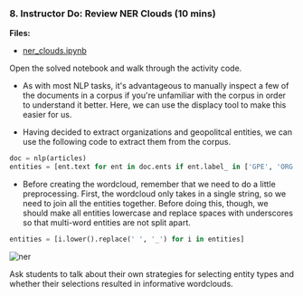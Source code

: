 ### 8. Instructor Do: Review NER Clouds (10 mins)

**Files:**

* [ner_clouds.ipynb](Activities/04-Stu_NER_Clouds/Solved/ner_clouds.ipynb)

Open the solved notebook and walk through the activity code.

* As with most NLP tasks, it's advantageous to manually inspect a few of the documents in a corpus if you're unfamiliar with the corpus in order to understand it better. Here, we can use the displacy tool to make this easier for us.

* Having decided to extract organizations and geopolitcal entities, we can use the following code to extract them from the corpus. 

```python
doc = nlp(articles)
entities = [ent.text for ent in doc.ents if ent.label_ in ['GPE', 'ORG']]
```

* Before creating the wordcloud, remember that we need to do a little preprocessing. First, the wordcloud only takes in a single string, so we need to join all the entities together. Before doing this, though, we should make all entities lowercase and replace spaces with underscores so that multi-word entities are not split apart. 

```python
entities = [i.lower().replace(' ', '_') for i in entities]
```

![ner](Images/ner1.png)

Ask students to talk about their own strategies for selecting entity types and whether their selections resulted in informative wordclouds.


